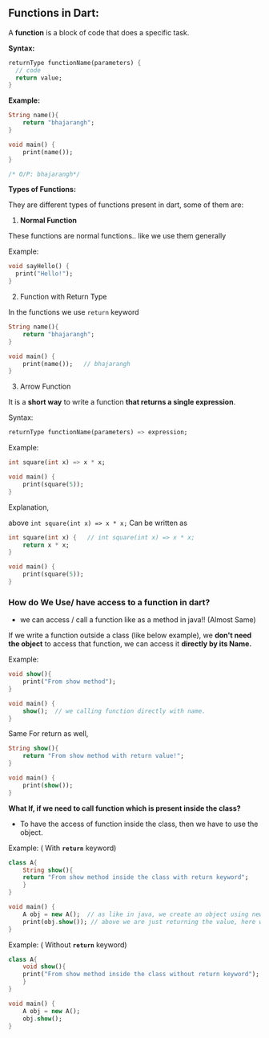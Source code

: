 ## Functions in Dart:

A **function** is a block of code that does a specific task.

**Syntax:**

```dart
returnType functionName(parameters) {
  // code
  return value;
}
```

**Example:**

```dart
String name(){
    return "bhajarangh";
}

void main() {
    print(name());
}

/* O/P: bhajarangh*/
```

**Types of Functions:**

They are different types of functions present in dart, some of them are:

1. **Normal Function**

These functions are normal functions.. like we use them generally 

Example:

```dart
void sayHello() {
  print("Hello!");
}
```

2. Function with Return Type

In the functions we use `return` keyword 

```dart
String name(){
    return "bhajarangh";
}

void main() {
    print(name());   // bhajarangh
}
```

3. Arrow Function

It is a **short way** to write a function **that returns a single expression**.

Syntax:

```dart
returnType functionName(parameters) => expression;
```

Example:

```dart
int square(int x) => x * x;

void main() {
    print(square(5));
}
```

Explanation,

above  `int square(int x) => x * x;` Can be written as 

```dart
int square(int x) {   // int square(int x) => x * x;
    return x * x;
}

void main() {
    print(square(5));
}
```

### How do We Use/ have access to a function in dart?

- we can access / call a function like as a method in java!! (Almost Same)

If we write a function outside a class (like below example), we **don't need the object** to access that function, we can access it **directly by its Name.**

Example: 

```dart
void show(){
    print("From show method");
}

void main() {
    show();  // we calling function directly with name.
}
```

Same For return as well, 

```dart
String show(){
    return "From show method with return value!";
}

void main() {
    print(show());
}
```

**What If, if we need to call function which is present inside the class?**

- To have the access of function inside the class, then we have to use the object.

Example: (  With **`return`** keyword)

```dart
class A{
    String show(){
    return "From show method inside the class with return keyword";
    }
}

void main() {
    A obj = new A();  // as like in java, we create an object using new keyword.
    print(obj.show()); // above we are just returning the value, here we are printing it
}
```

Example:  (  Without **`return`** keyword)

```dart
class A{
    void show(){
    print("From show method inside the class without return keyword");
    }
}

void main() {
    A obj = new A();
    obj.show();
}
```
